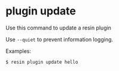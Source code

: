 # plugin update <name>

Use this command to update a resin plugin

Use `--quiet` to prevent information logging.

Examples:

	$ resin plugin update hello

